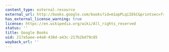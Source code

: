 ```yaml
---
content_type: external-resource
external_url: http://books.google.com/books?id=m1apPLqiIEkC&printsec=frontcover
has_external_license_warning: true
license: https://en.wikipedia.org/wiki/All_rights_reserved
status: ''
title: Google Books
uid: 217a5aee-e4a8-438d-a43c-217b2bd79c85
wayback_url: ''
---
```

